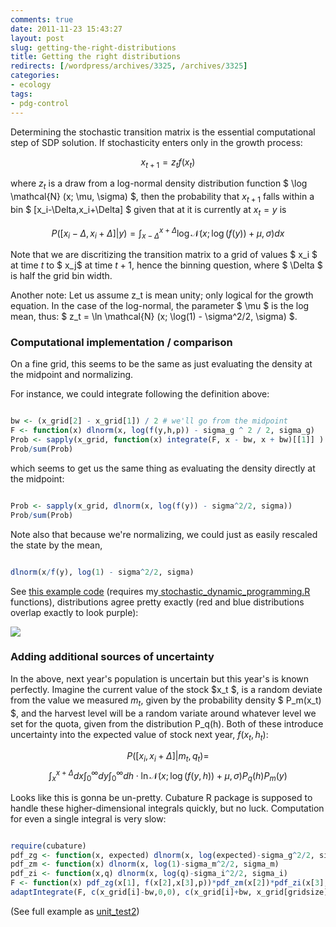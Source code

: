 ```yaml
---
comments: true
date: 2011-11-23 15:43:27
layout: post
slug: getting-the-right-distributions
title: Getting the right distributions
redirects: [/wordpress/archives/3325, /archives/3325]
categories:
- ecology
tags:
- pdg-control
---
```


Determining the stochastic transition matrix is the essential computational step of SDP solution.  If stochasticity enters only in the growth process: 

$$x_{t+1} = z_t f(x_t) $$

where $z_t$ is a draw from a log-normal density distribution function $ \log \mathcal{N} (x; \mu, \sigma) $, then the probability that $x_{t+1}$ falls within a bin $ [x_i-\Delta,x_i+\Delta] $ given that at it is currently at $x_t = y$ is

$$ P([x_i-\Delta,x_i+\Delta] |y) = \int_{x-\Delta}^{x+\Delta} \log \mathcal{N}(x; \log(f(y)) + \mu, \sigma) dx$$

Note that we are discritizing the transition matrix to a grid of values $ x_i $ at time $t$ to $ x_j$ at time $t+1$, hence the binning question, where $ \Delta $ is half the grid bin width.  

Another note: Let us assume z_t is mean unity; only logical for the growth equation.  In the case of the log-normal, the parameter $ \mu $ is the log mean, thus:  $ z_t =  \ln \mathcal{N} (x; \log(1) - \sigma^2/2, \sigma) $.   



###  Computational implementation / comparison 



 On a fine grid, this seems to be the same as just evaluating the density at the midpoint and normalizing. 

For instance, we could integrate following the definition above: 

```R

bw <- (x_grid[2] - x_grid[1]) / 2 # we'll go from the midpoint
F <- function(x) dlnorm(x, log(f(y,h,p)) - sigma_g ^ 2 / 2, sigma_g)
Prob <- sapply(x_grid, function(x) integrate(F, x - bw, x + bw)[[1]] )
Prob/sum(Prob)

```


which seems to get us the same thing as evaluating the density directly at the midpoint:


```R

Prob <- sapply(x_grid, dlnorm(x, log(f(y)) - sigma^2/2, sigma))
Prob/sum(Prob)

```

Note also that because we're normalizing, we could just as easily rescaled the state by the mean, 

```R

dlnorm(x/f(y), log(1) - sigma^2/2, sigma)

```


See [this example code](https://github.com/cboettig/pdg_control/blob/43cb4839d91f6ea310678289dbf6368739f131e3/R/SDP/unit_tests.R) (requires my[ stochastic_dynamic_programming.R ](https://github.com/cboettig/pdg_control/blob/ae2bb58ca29339d81e815e032bdffa9f17391b3f/R/SDP/stochastic_dynamic_programming.R)functions), distributions agree pretty exactly (red and blue distributions overlap exactly to look purple):

![]( http://farm8.staticflickr.com/7002/6391815985_360cf7c40f_o.png )




###  Adding additional sources of uncertainty 



In the above, next year's population is uncertain but this year's is known perfectly.  Imagine the current value of the stock $x_t $, is a random deviate from the value we measured $m_t$, given by the probability density $ P_m(x_t) $, and the harvest level will be a random variate around whatever level we set for the quota, given from the distribution P_q(h).  Both of these introduce uncertainty into the expected value of stock next year, $f(x_t,h_t)$:

$$ P([x_i,x_i+\Delta] |m_t, q_t) = $$
$$  \int_x^{x+\Delta} dx  \int_0^{\infty}dy \int_0^{\infty} dh\cdot \ln\mathcal{N}(x; \log(f(y,h)) + \mu, \sigma) P_q(h) P_m(y) $$


Looks like this is gonna be un-pretty.  Cubature R package is supposed to handle these higher-dimensional integrals quickly, but no luck.  Computation for even a single integral is very slow:


```R

require(cubature)
pdf_zg <- function(x, expected) dlnorm(x, log(expected)-sigma_g^2/2, sigma_g)
pdf_zm <- function(x) dlnorm(x, log(1)-sigma_m^2/2, sigma_m)
pdf_zi <- function(x,q) dlnorm(x, log(q)-sigma_i^2/2, sigma_i)
F <- function(x) pdf_zg(x[1], f(x[2],x[3],p))*pdf_zm(x[2])*pdf_zi(x[3], q)
adaptIntegrate(F, c(x_grid[i]-bw,0,0), c(x_grid[i]+bw, x_grid[gridsize], h_grid[gridsize]))

```


(See full example as [unit_test2](https://github.com/cboettig/pdg_control/blob/c6d77e639b9fe4dd575e0b276568815b9b4767ee/R/SDP/unit_test2.R))
